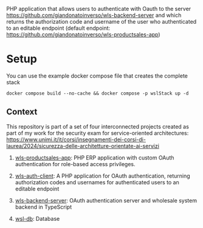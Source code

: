 PHP application that allows users to authenticate with Oauth to the server 
https://github.com/giandonatoinverso/wls-backend-server 
and which returns the authorization code and username of the user who authenticated to an editable endpoint 
(default endpoint: https://github.com/giandonatoinverso/wls-productsales-app)

# Setup
You can use the example docker compose file that creates the complete stack

```
docker compose build --no-cache && docker compose -p wslStack up -d
```

## Context

This repository is part of a set of four interconnected projects created as part of my work for the security exam for service-oriented architectures: https://www.unimi.it/it/corsi/insegnamenti-dei-corsi-di-laurea/2024/sicurezza-delle-architetture-orientate-ai-servizi

1. [wls-productsales-app](https://github.com/giandonatoinverso/wls-productsales-app): PHP ERP application with custom OAuth authentication for role-based access privileges.

2. [wls-auth-client](https://github.com/giandonatoinverso/wls-auth-client): A PHP application for OAuth authentication, returning authorization codes and usernames for authenticated users to an editable endpoint

3. [wls-backend-server](https://github.com/giandonatoinverso/wls-backend-server): OAuth authentication server and wholesale system backend in TypeScript

4. [wsl-db](https://github.com/giandonatoinverso/wsl-db): Database
